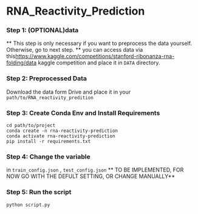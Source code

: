 # RNA_Reactivity_Prediction

### Step 1: (OPTIONAL)data
** This step is only necessary if you want to preprocess the data yourself. Otherwise, go to next step. **
you can access data via this<a>https://www.kaggle.com/competitions/stanford-ribonanza-rna-folding/data</a> kaggle competition and place it in `DATA` directory.

### Step 2: Preprocessed Data
Download the data form <a>Drive</a> and place it in your `path/to/RNA_reactivity_predition`

### Step 3: Create Conda Env and Install Requirements
```
cd path/to/project
conda create -n rna-reactivity-prediction
conda activate rna-reactivity-prediction
pip install -r requirements.txt
```
### Step 4: Change the variable 
in `train_config.json` , `test_config.json`
** TO BE IMPLEMENTED, FOR NOW GO WITH THE DEFULT SETTING, OR CHANGE MANUALLY**

### Step 5: Run the script
```
python script.py
```
